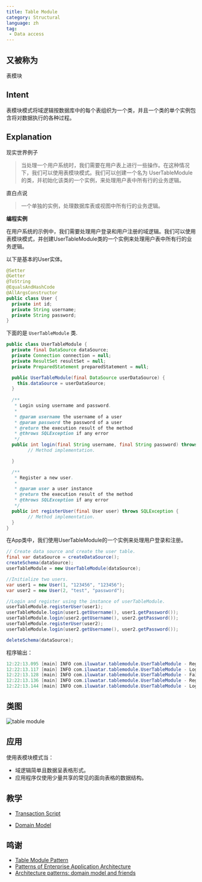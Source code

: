 ```yaml
---
title: Table Module
category: Structural
language: zh
tag:
 - Data access
---
```


## 又被称为

表模块

## Intent

表模块模式将域逻辑按数据库中的每个表组织为一个类，并且一个类的单个实例包含将对数据执行的各种过程。

## Explanation

现实世界例子

> 当处理一个用户系统时，我们需要在用户表上进行一些操作。在这种情况下，我们可以使用表模块模式。我们可以创建一个名为
> UserTableModule 的类，并初始化该类的一个实例，来处理用户表中所有行的业务逻辑。

直白点说

> 一个单独的实例，处理数据库表或视图中所有行的业务逻辑。

**编程实例**

在用户系统的示例中，我们需要处理用户登录和用户注册的域逻辑。我们可以使用表模块模式，并创建UserTableModule类的一个实例来处理用户表中所有行的业务逻辑。

以下是基本的User实体。

```java
@Setter
@Getter
@ToString
@EqualsAndHashCode
@AllArgsConstructor
public class User {
  private int id;
  private String username;
  private String password;
}
```

下面的是 `UserTableModule` 类.

```java
public class UserTableModule {
  private final DataSource dataSource;
  private Connection connection = null;
  private ResultSet resultSet = null;
  private PreparedStatement preparedStatement = null;

  public UserTableModule(final DataSource userDataSource) {
    this.dataSource = userDataSource;
  }
  
  /**
   * Login using username and password.
   *
   * @param username the username of a user
   * @param password the password of a user
   * @return the execution result of the method
   * @throws SQLException if any error
   */
  public int login(final String username, final String password) throws SQLException {
  		// Method implementation.

  }

  /**
   * Register a new user.
   *
   * @param user a user instance
   * @return the execution result of the method
   * @throws SQLException if any error
   */
  public int registerUser(final User user) throws SQLException {
  		// Method implementation.
  }
}
```

在App类中，我们使用UserTableModule的一个实例来处理用户登录和注册。

```java
// Create data source and create the user table.
final var dataSource = createDataSource();
createSchema(dataSource);
userTableModule = new UserTableModule(dataSource);

//Initialize two users.
var user1 = new User(1, "123456", "123456");
var user2 = new User(2, "test", "password");

//Login and register using the instance of userTableModule.
userTableModule.registerUser(user1);
userTableModule.login(user1.getUsername(), user1.getPassword());
userTableModule.login(user2.getUsername(), user2.getPassword());
userTableModule.registerUser(user2);
userTableModule.login(user2.getUsername(), user2.getPassword());

deleteSchema(dataSource);
```

程序输出：

```java
12:22:13.095 [main] INFO com.iluwatar.tablemodule.UserTableModule - Register successfully!
12:22:13.117 [main] INFO com.iluwatar.tablemodule.UserTableModule - Login successfully!
12:22:13.128 [main] INFO com.iluwatar.tablemodule.UserTableModule - Fail to login!
12:22:13.136 [main] INFO com.iluwatar.tablemodule.UserTableModule - Register successfully!
12:22:13.144 [main] INFO com.iluwatar.tablemodule.UserTableModule - Login successfully!
```

## 类图

![](etc/table-module.urm.png "table module")

## 应用

使用表模块模式当：

- 域逻辑简单且数据呈表格形式。
- 应用程序仅使用少量共享的常见的面向表格的数据结构。

## 教学

- [Transaction Script](https://java-design-patterns.com/patterns/transaction-script/)

- [Domain Model](https://java-design-patterns.com/patterns/domain-model/)

## 鸣谢

* [Table Module Pattern](http://wiki3.cosc.canterbury.ac.nz/index.php/Table_module_pattern)
* [Patterns of Enterprise Application Architecture](https://www.amazon.com/gp/product/0321127420/ref=as_li_qf_asin_il_tl?ie=UTF8&tag=javadesignpat-20&creative=9325&linkCode=as2&creativeASIN=0321127420&linkId=18acc13ba60d66690009505577c45c04)
* [Architecture patterns: domain model and friends](https://inviqa.com/blog/architecture-patterns-domain-model-and-friends)